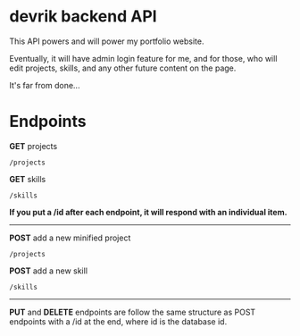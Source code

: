 # devrik backend API

This API powers and will power my portfolio website.

Eventually, it will have admin login feature for me, and for those, who will edit projects, skills, and any other future content on the page.

It's far from done...

# Endpoints

**GET** projects

```
/projects
```

**GET** skills

```
/skills
```

**If you put a /id after each endpoint, it will respond with an individual item.**

---

**POST** add a new minified project

```
/projects
```

**POST** add a new skill

```
/skills
```

---

**PUT** and **DELETE** endpoints are follow the same structure as POST endpoints with a /id at the end, where id is the database id.
